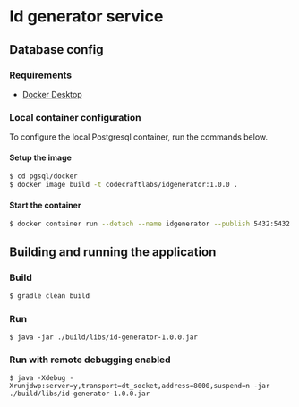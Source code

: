 # Id generator service #

## Database config ##

### Requirements ###

* [Docker Desktop](https://www.docker.com/products/docker-desktop/)

### Local container configuration ###
To configure the local Postgresql container, run the commands below.

#### Setup the image
```bash
$ cd pgsql/docker
$ docker image build -t codecraftlabs/idgenerator:1.0.0 .
```

#### Start the container
```bash
$ docker container run --detach --name idgenerator --publish 5432:5432 codecraftlabs/idgenerator:1.0.0
```

## Building and running the application

### Build
```bash
$ gradle clean build
```

### Run

```shell
$ java -jar ./build/libs/id-generator-1.0.0.jar
```

### Run with remote debugging enabled 

```shell
$ java -Xdebug -Xrunjdwp:server=y,transport=dt_socket,address=8000,suspend=n -jar ./build/libs/id-generator-1.0.0.jar
```
